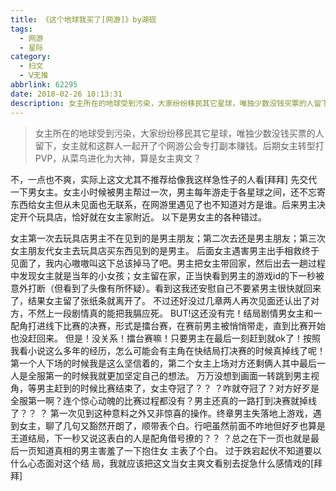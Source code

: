 ```yaml
---
title: 《这个地球我买了[网游]》by湖砚
tags:
  - 网游
  - 星际
category:
  - 扫文
  - Ⅴ无推
abbrlink: 62295
date: 2018-02-26 10:13:31
description: 女主所在的地球受到污染，大家纷纷移民其它星球，唯独少数没钱买票的人留下，女主就和这群人一起开了个网游公会专打副本赚钱。后期女主转型打PVP，从菜鸟进化为大神，算是女主爽文？
---
```

<meta name="referrer" content="no-referrer" />

> 女主所在的地球受到污染，大家纷纷移民其它星球，唯独少数没钱买票的人留下，女主就和这群人一起开了个网游公会专打副本赚钱。后期女主转型打PVP，从菜鸟进化为大神，算是女主爽文？

<!-- more -->

不，一点也不爽，实际上这文尤其不推荐给像我这样急性子的人看[拜拜]
先交代一下男女主。女主小时候被男主帮过一次，男主每年游走于各星球之间，还不忘寄东西给女主但从未见面也无联系，在网游里遇见了也不知道对方是谁。后来男主决定开个玩具店，恰好就在女主家附近。
以下是男女主的各种错过。

女主第一次去玩具店男主不在见到的是男主朋友；第二次去还是男主朋友；第三次女主朋友代女主去玩具店买东西见到的是男主。
后面女主遇害男主出手相救终于见面了，我内心嗷嗷叫这下总该掉马了吧。男主把女主带回家，然后出去一趟过程中发现女主就是当年的小女孩；女主留在家，正当快看到男主的游戏id的下一秒被意外打断（但看到了头像有所怀疑）。看到这我还安慰自己不要紧男主很快就回来了，结果女主留了张纸条就离开了。
不过还好没过几章两人再次见面还认出了对方，不然上一段剧情真的能把我膈应死。
BUT!这还没有完！结局剧情男女主和一配角打进线下比赛的决赛，形式是擂台赛，在赛前男主被悄悄带走，直到比赛开始也没赶回来。
但是！没关系！擂台赛嘛！只要男主在最后一刻赶到就ok了！按照我看小说这么多年的经历，怎么可能会有主角在快结局打决赛的时候真掉线了呢！
第一个人下场的时候我是这么坚信着的，第二个女主上场对方还剩俩人其中最后一人是全服第一的时候我就更加坚定自己的想法。
万万没想到画面一转跳到男主视角，等男主赶到的时候比赛结束了，女主夺冠了？？ ？咋就夺冠了？对方好歹是全服第一啊？连个惊心动魄的比赛过程都没有？男主还真的一路打到决赛就掉线了？？ ？
第一次见到这种意料之外又非惊喜的操作。终章男主失落地上游戏，遇到女主，聊了几句又豁然开朗了，顺带表个白。行吧虽然前面不咋地但好歹也算是王道结局，下一秒又说这表白的人是配角借号撩的？？ ？总之在下一页也就是最后一页知道真相的男主害羞了一下抱住女 主表了个白。
过于跌宕起伏不知道要以什么心态面对这个结 局，我就应该把这文当女主爽文看别去捉急什么感情戏的[拜拜]